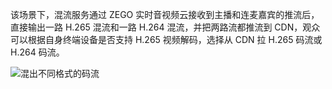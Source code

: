 该场景下，混流服务通过 ZEGO 实时音视频云接收到主播和连麦嘉宾的推流后，直接输出一路 H.265 混流和一路 H.264 混流，并把两路流都推流到 CDN，观众可以根据自身终端设备是否支持 H.265 视频解码，选择从 CDN 拉 H.265 码流或 H.264 码流。

![混出不同格式的码流](https://storage.zego.im/sdk-doc/Pics/LiveRoom/H265/Mix.png)
